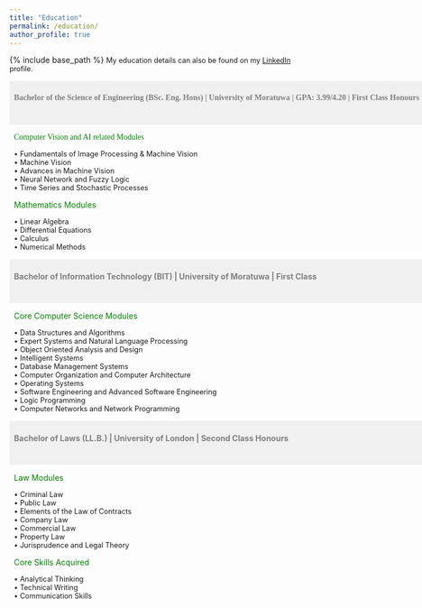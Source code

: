 ```yaml
---
title: "Education"
permalink: /education/
author_profile: true
---
```


{% include base_path %}
<span style="font-size:0.9em;text-align: justify;">My education details can also be found on my <a href="https://www.linkedin.com/in/vinoj-jayasundara-983a81129/">LinkedIn</a> profile.</span>

<span style="font-size:1em;font-family:georgia; color:gray;background-color: #F0F0F0;height: 4em; width: 57em; display:inline-block; vertical-align: middle; padding-top: 22px;padding-left: 8px;text-align: left"><b>Bachelor of the Science of Engineering (BSc. Eng. Hons) | University of Moratuwa | GPA: 3.99/4.20 | First Class Honours</b></span><br/>

<span style="font-size:1em;font-family:georgia; color:green;padding-left: 8px;">Computer Vision and AI related Modules</span>

<span style="font-size:0.9em; padding-left: 8px;"> &bull; Fundamentals of Image Processing & Machine Vision</span><br/>
<span style="font-size:0.9em; padding-left: 8px;"> &bull; Machine Vision</span><br/>
<span style="font-size:0.9em; padding-left: 8px;"> &bull; Advances in Machine Vision</span><br/>
<span style="font-size:0.9em; padding-left: 8px;"> &bull; Neural Network and Fuzzy Logic</span><br/>
<span style="font-size:0.9em; padding-left: 8px;"> &bull; Time Series and Stochastic Processes</span><br/>
  
<span style="font-size:1em; color:green;padding-left: 8px;">Mathematics Modules</span>

<span style="font-size:0.9em; padding-left: 8px;"> &bull; Linear Algebra</span><br/>
<span style="font-size:0.9em; padding-left: 8px;"> &bull; Differential Equations</span><br/>
<span style="font-size:0.9em; padding-left: 8px;"> &bull; Calculus</span><br/>
<span style="font-size:0.9em; padding-left: 8px;"> &bull; Numerical Methods</span><br/>

<span style="font-size:1em; color:gray;background-color: #F0F0F0;height: 4em; width: 57em; display:inline-block; vertical-align: middle; padding-top: 22px;padding-left: 8px;text-align: left"><b>Bachelor of Information Technology (BIT) | University of Moratuwa | First Class</b></span><br/>

<span style="font-size:1em; color:green;padding-left: 8px;">Core Computer Science Modules</span>

<span style="font-size:0.9em; padding-left: 8px;"> &bull; Data Structures and Algorithms </span><br/>
<span style="font-size:0.9em; padding-left: 8px;"> &bull; Expert Systems and Natural Language Processing </span><br/>
<span style="font-size:0.9em; padding-left: 8px;"> &bull; Object Oriented Analysis and Design </span><br/>
<span style="font-size:0.9em; padding-left: 8px;"> &bull; Intelligent Systems </span><br/>
<span style="font-size:0.9em; padding-left: 8px;"> &bull; Database Management Systems</span><br/>
<span style="font-size:0.9em; padding-left: 8px;"> &bull; Computer Organization and Computer Architecture</span><br/>
<span style="font-size:0.9em; padding-left: 8px;"> &bull; Operating Systems</span><br/>
<span style="font-size:0.9em; padding-left: 8px;"> &bull; Software Engineering and Advanced Software Engineering</span><br/>
<span style="font-size:0.9em; padding-left: 8px;"> &bull; Logic Programming </span><br/>
<span style="font-size:0.9em; padding-left: 8px;"> &bull; Computer Networks and Network Programming </span><br/>

<span style="font-size:1em; color:gray;background-color: #F0F0F0;height: 4em; width: 57em; display:inline-block; vertical-align: middle; padding-top: 22px;padding-left: 8px;text-align: left"><b>Bachelor of Laws (LL.B.) | University of London | Second Class Honours</b></span><br/>

<span style="font-size:1em; color:green;padding-left: 8px;">Law Modules</span>

<span style="font-size:0.9em; padding-left: 8px;"> &bull; Criminal Law </span><br/>
<span style="font-size:0.9em; padding-left: 8px;"> &bull; Public Law </span><br/>
<span style="font-size:0.9em; padding-left: 8px;"> &bull; Elements of the Law of Contracts </span><br/>
<span style="font-size:0.9em; padding-left: 8px;"> &bull; Company Law </span><br/>
<span style="font-size:0.9em; padding-left: 8px;"> &bull; Commercial Law </span><br/>
<span style="font-size:0.9em; padding-left: 8px;"> &bull; Property Law </span><br/>
<span style="font-size:0.9em; padding-left: 8px;"> &bull; Jurisprudence and Legal Theory </span><br/>

<span style="font-size:1em; color:green;padding-left: 8px;">Core Skills Acquired</span>

<span style="font-size:0.9em; padding-left: 8px;"> &bull; Analytical Thinking </span><br/>
<span style="font-size:0.9em; padding-left: 8px;"> &bull; Technical Writing </span><br/>
<span style="font-size:0.9em; padding-left: 8px;"> &bull; Communication Skills </span><br/>

